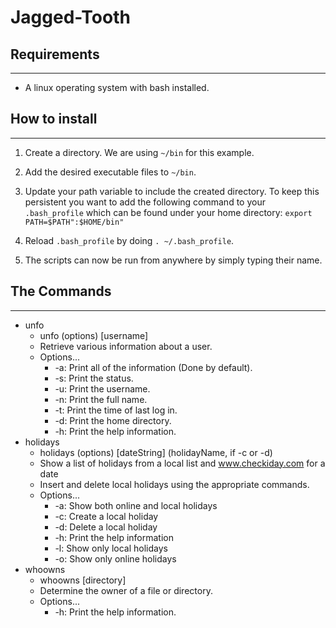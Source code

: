 # Jagged-Tooth

## Requirements
----
* A linux operating system with bash installed.

## How to install
----
1. Create a directory. We are using `~/bin` for this example.

1. Add the desired executable files to `~/bin`.

1. Update your path variable to include the created directory. To keep this persistent you want to add the following command to your `.bash_profile` which can be found under your home directory:
`export PATH=$PATH":$HOME/bin"`

1. Reload `.bash_profile` by doing `. ~/.bash_profile`.

1. The scripts can now be run from anywhere by simply typing their name.

## The Commands
----
* unfo
  * unfo (options) [username]
  * Retrieve various information about a user.
  * Options...
    * -a: Print all of the information (Done by default).
    * -s: Print the status.
    * -u: Print the username.
    * -n: Print the full name.
    * -t: Print the time of last log in.
    * -d: Print the home directory.
    * -h: Print the help information.
* holidays
  * holidays (options) [dateString] (holidayName, if -c or -d)
  * Show a list of holidays from a local list and www.checkiday.com for a date
  * Insert and delete local holidays using the appropriate commands.
  * Options...
    * -a: Show both online and local holidays
    * -c: Create a local holiday
    * -d: Delete a local holiday
    * -h: Print the help information
    * -l: Show only local holidays
    * -o: Show only online holidays
* whoowns
  * whoowns [directory]
  * Determine the owner of a file or directory.
  * Options...
    * -h: Print the help information.
